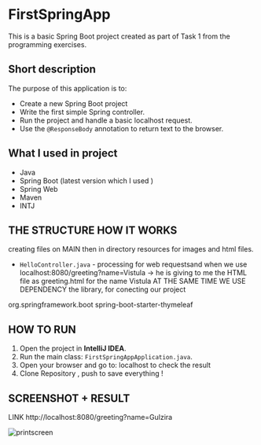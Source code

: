 # FirstSpringApp
This is a basic Spring Boot project created as part of Task 1 from the programming exercises.

##  Short description
The purpose of this application is to:
- Create a new Spring Boot project
- Write the first simple Spring controller.
- Run the project and handle a basic localhost request.
- Use the `@ResponseBody` annotation to return text to the browser.

## What I used in project 
- Java
- Spring Boot (latest  version which I used )
- Spring Web
- Maven
- INTJ

## THE STRUCTURE HOW IT WORKS 
creating files on MAIN 
then in directory resources for images and html files.
- `HelloController.java` - processing for web requestsand 
when we use localhost:8080/greeting?name=Vistula -> he is giving to me the HTML file as greeting.html for the name Vistula
AT THE SAME TIME WE USE DEPENDENCY the library, for conecting our project 
<dependency>
    <groupId>org.springframework.boot</groupId>
    <artifactId>spring-boot-starter-thymeleaf</artifactId>
</dependency>

## HOW TO RUN  
1. Open the project in **IntelliJ IDEA**.
2. Run the main class: `FirstSpringAppApplication.java`.
3. Open your browser and go to:  localhost to check the result
4. Clone Repository , push to save everything !
## SCREENSHOT + RESULT 
LINK http://localhost:8080/greeting?name=Gulzira

![printscreen](https://github.com/user-attachments/assets/ddf17b30-b6a9-41bf-88f3-1ae9a28463d3)
